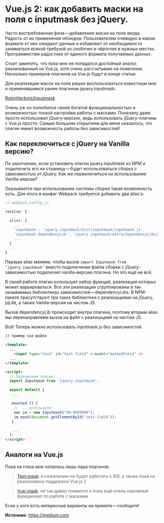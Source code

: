 # Vue.js 2: как добавить маски на поля с inputmask без jQuery.
Часто востребованная фича — добавление маски на поле ввода. Радость от их применения обоюдна. Пользователям очевидно в каком формате от них ожидают данные и избавляют от необходимости заниматься всякой требухой из скобочек и чёрточек в нужных местах. Программистам радостнее от единого формата получаемых данных.

Стоит заметить, что пока мне не попадался достойный аналог, реализованный на Vue.js, хотя очень рассчитываю на появление. Несколько примеров плагинов на Vue.js будут в конце статьи.

Для реализации масок на поля решил воспользоваться известным мне и применявшимся ранее плагином jquery.inputmask:

[RobinHerbots/Inputmask](https://github.com/RobinHerbots/Inputmaskhttps://github.com/RobinHerbots/Inputmask)

Очень уж он полюбился своей богатой функциональностью и возможностью тонкой настройки работы с масками. Поначалу даже просто использовал jQuery-версию, ведь использовать jQuery-плагины с Vue.js просто. Самым большим открытием для меня оказалось, что плагин имеет возможность работы без зависимостей!

## Как переключиться с jQuery на Vanilla версию?

По умолчанию, если установить плагин jquery.inputmask из NPM и подключить его на страницу — будет использоваться сборка с зависимостью от jQuery. Как же переключиться на использование Vanilla-версии?

Оказывается при использовании системы сборки такая возможность есть. Для этого в конфиг Webpack требуется добавить два alias’а:

```javascript
// webpack.config.js

resolve: {
  ...
  alias: {
    ...
    'inputmask': 'jquery.inputmask/dist/inputmask/inputmask.js',
    'inputmask.dependencyLib': 'jquery.inputmask/extra/dependencyLibs/inputmask.dependencyLib.js',
    ...
  }
  ...
}
```

Первым alias меняем, чтобы вызов `import Inputmask from ‘jquery.inputmask’` вместо подключения файла сборки с jQuery-зависимостью подключил vanilla-версию плагина. Но это ещё не всё.

В своей работе плагин использует набор функций, реализация которых может варьироваться. Все эти реализации сгруппированы в так называемых библиотеках зависимостей — dependencyLibs. В NPM-пакете присутствуют три таких библиотеки с реализациями на jQuery, jqLite, а также Vanilla-версия на чистом JS.

Вызов dependencyLib происходит внутри плагина, поэтому вторым alias мы перенаправляем вызов на файл с реализацией на чистом JS.

Всё! Теперь можно использовать inputmask.js без зависимостей.

```html
// пример vue-файла

<template>
  ...
    <input type="text" id="test-field" v-model="maskedField" />
  ...
</template>

<script>
  // Подключаем плагин ...
  import Inputmask from 'jquery.inputmask';

  export default {
   ...

   mounted () {
    // ... используем
    var im = new Inputmask("99-9999999");
    im.mask(document.getElementById('test-field'));
   }

   ...
  };
</script>
```

## Аналоги на Vue.js

Пока на глаза мне попалась лишь пара плагинов:

> [Text-mask](https://github.com/text-mask): к сожалению не будет работать с IE9, а также пока не реализована поддержка Vue.js 2

> [Vue-mask](https://github.com/probil/v-mask): не так давно появился и пока ещё очень скромный функционал по работе с масками

Если у кого есть интересные варианты на примете — сообщите!

**Источник**: https://medium.com
